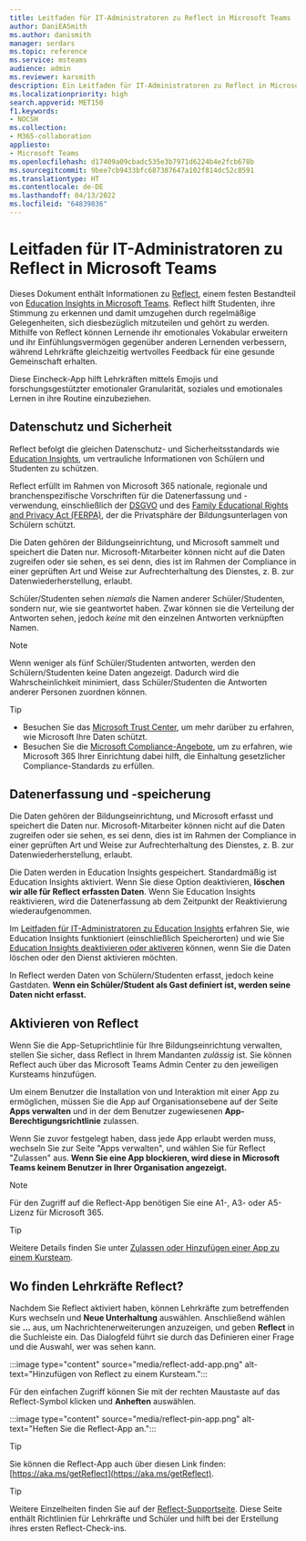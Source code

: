 ```yaml
---
title: Leitfaden für IT-Administratoren zu Reflect in Microsoft Teams
author: DaniEASmith
ms.author: danismith
manager: serdars
ms.topic: reference
ms.service: msteams
audience: admin
ms.reviewer: karsmith
description: Ein Leitfaden für IT-Administratoren zu Reflect in Microsoft Teams Education
ms.localizationpriority: high
search.appverid: MET150
f1.keywords:
- NOCSH
ms.collection:
- M365-collaboration
appliesto:
- Microsoft Teams
ms.openlocfilehash: d17409a09cbadc535e3b7971d6224b4e2fcb678b
ms.sourcegitcommit: 9bee7cb9433bfc687387647a102f814dc52c8591
ms.translationtype: HT
ms.contentlocale: de-DE
ms.lasthandoff: 04/13/2022
ms.locfileid: "64839036"
---
```

# <a name="it-admin-guide-to-reflect-in-microsoft-teams"></a>Leitfaden für IT-Administratoren zu Reflect in Microsoft Teams

Dieses Dokument enthält Informationen zu [Reflect](https://aka.ms/reflect), einem festen Bestandteil von [Education Insights in Microsoft Teams](class-insights.md). Reflect hilft Studenten, ihre Stimmung zu erkennen und damit umzugehen durch regelmäßige Gelegenheiten, sich diesbezüglich mitzuteilen und gehört zu werden. Mithilfe von Reflect können Lernende ihr emotionales Vokabular erweitern und ihr Einfühlungsvermögen gegenüber anderen Lernenden verbessern, während Lehrkräfte gleichzeitig wertvolles Feedback für eine gesunde Gemeinschaft erhalten.

Diese Eincheck-App hilft Lehrkräften mittels Emojis und forschungsgestützter emotionaler Granularität, soziales und emotionales Lernen in ihre Routine einzubeziehen.


## <a name="privacy-and-security"></a>Datenschutz und Sicherheit
Reflect befolgt die gleichen Datenschutz- und Sicherheitsstandards wie [Education Insights](class-insights.md), um vertrauliche Informationen von Schülern und Studenten zu schützen.

Reflect erfüllt im Rahmen von Microsoft 365 nationale, regionale und branchenspezifische Vorschriften für die Datenerfassung und -verwendung, einschließlich der [DSGVO](/compliance/regulatory/gdpr) und des [Family Educational Rights and Privacy Act (FERPA)](/compliance/regulatory/offering-ferpa), der die Privatsphäre der Bildungsunterlagen von Schülern schützt.

Die Daten gehören der Bildungseinrichtung, und Microsoft sammelt und speichert die Daten nur. Microsoft-Mitarbeiter können nicht auf die Daten zugreifen oder sie sehen, es sei denn, dies ist im Rahmen der Compliance in einer geprüften Art und Weise zur Aufrechterhaltung des Dienstes, z. B. zur Datenwiederherstellung, erlaubt.

Schüler/Studenten sehen *niemals* die Namen anderer Schüler/Studenten, sondern nur, wie sie geantwortet haben. Zwar können sie die Verteilung der Antworten sehen, jedoch *keine* mit den einzelnen Antworten verknüpften Namen. 

> [!NOTE]
> Wenn weniger als fünf Schüler/Studenten antworten, werden den Schülern/Studenten keine Daten angezeigt. Dadurch wird die Wahrscheinlichkeit minimiert, dass Schüler/Studenten die Antworten anderer Personen zuordnen können.

> [!TIP]
> * Besuchen Sie das [Microsoft Trust Center](https://www.microsoft.com/trust-center), um mehr darüber zu erfahren, wie Microsoft Ihre Daten schützt.
> * Besuchen Sie die [Microsoft Compliance-Angebote](/compliance/regulatory/offering-home), um zu erfahren, wie Microsoft 365 Ihrer Einrichtung dabei hilft, die Einhaltung gesetzlicher Compliance-Standards zu erfüllen.

## <a name="data-collection-and-storage"></a>Datenerfassung und -speicherung
Die Daten gehören der Bildungseinrichtung, und Microsoft erfasst und speichert die Daten nur. Microsoft-Mitarbeiter können nicht auf die Daten zugreifen oder sie sehen, es sei denn, dies ist im Rahmen der Compliance in einer geprüften Art und Weise zur Aufrechterhaltung des Dienstes, z. B. zur Datenwiederherstellung, erlaubt.

Die Daten werden in Education Insights gespeichert. Standardmäßig ist Education Insights aktiviert. Wenn Sie diese Option deaktivieren, **löschen wir alle für Reflect erfassten Daten**. Wenn Sie Education Insights reaktivieren, wird die Datenerfassung ab dem Zeitpunkt der Reaktivierung wiederaufgenommen.

Im [Leitfaden für IT-Administratoren zu Education Insights](class-insights.md) erfahren Sie, wie Education Insights funktioniert (einschließlich Speicherorten) und wie Sie [Education Insights deaktivieren oder aktiveren](class-insights.md#turn-insights-on-or-off) können, wenn Sie die Daten löschen oder den Dienst aktivieren möchten.

In Reflect werden Daten von Schülern/Studenten erfasst, jedoch keine Gastdaten. **Wenn ein Schüler/Student als Gast definiert ist, werden seine Daten nicht erfasst.** 

## <a name="enable-reflect"></a>Aktivieren von Reflect
Wenn Sie die App-Setuprichtlinie für Ihre Bildungseinrichtung verwalten, stellen Sie sicher, dass Reflect in Ihrem Mandanten *zulässig* ist. Sie können Reflect auch über das Microsoft Teams Admin Center zu den jeweiligen Kursteams hinzufügen.

Um einem Benutzer die Installation von und Interaktion mit einer App zu ermöglichen, müssen Sie die App auf Organisationsebene auf der Seite **Apps verwalten** und in der dem Benutzer zugewiesenen **App-Berechtigungsrichtlinie** zulassen.

Wenn Sie zuvor festgelegt haben, dass jede App erlaubt werden muss, wechseln Sie zur Seite "Apps verwalten", und wählen Sie für Reflect "Zulassen" aus. **Wenn Sie eine App blockieren, wird diese in Microsoft Teams keinem Benutzer in Ihrer Organisation angezeigt.**

> [!NOTE]
> Für den Zugriff auf die Reflect-App benötigen Sie eine A1-, A3- oder A5-Lizenz für Microsoft 365.

> [!TIP]
> Weitere Details finden Sie unter [Zulassen oder Hinzufügen einer App zu einem Kursteam](manage-apps.md#allow-and-block-apps).

## <a name="where-do-educators-find-reflect"></a>Wo finden Lehrkräfte Reflect?
Nachdem Sie Reflect aktiviert haben, können Lehrkräfte zum betreffenden Kurs wechseln und **Neue Unterhaltung** auswählen. Anschließend wählen sie **...** aus, um Nachrichtenerweiterungen anzuzeigen, und geben **Reflect** in die Suchleiste ein. Das Dialogfeld führt sie durch das Definieren einer Frage und die Auswahl, wer was sehen kann.

:::image type="content" source="media/reflect-add-app.png" alt-text="Hinzufügen von Reflect zu einem Kursteam.":::

Für den einfachen Zugriff können Sie mit der rechten Maustaste auf das Reflect-Symbol klicken und **Anheften** auswählen.

:::image type="content" source="media/reflect-pin-app.png" alt-text="Heften Sie die Reflect-App an.":::

> [!TIP]
> Sie können die Reflect-App auch über diesen Link finden: [https://aka.ms/getReflect](https://aka.ms/getReflect).

> [!TIP]
> Weitere Einzelheiten finden Sie auf der [Reflect-Supportseite](https://support.microsoft.com/topic/e9198f62-7860-4532-821f-53ef14afa79a). Diese Seite enthält Richtlinien für Lehrkräfte und Schüler und hilft bei der Erstellung ihres ersten Reflect-Check-ins.
